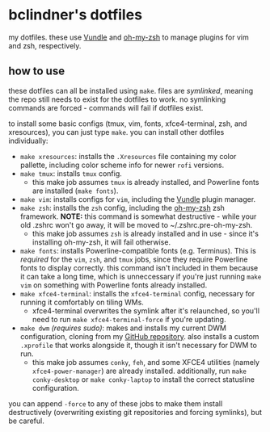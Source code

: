 # bclindner's dotfiles

my dotfiles. these use [Vundle](https://github.com/VundleVim/Vundle.vim) and [oh-my-zsh](https://github.com/robbyrussell/oh-my-zsh) to manage plugins for vim and zsh, respectively.

## how to use

these dotfiles can all be installed using `make`. files are *symlinked*, meaning the repo still needs to exist for the dotfiles to work. no symlinking commands are forced - commands will fail if dotfiles exist.

to install some basic configs (tmux, vim, fonts, xfce4-terminal, zsh, and xresources), you can just type `make`. you can install other dotfiles individually:

* `make xresources`: installs the `.Xresources` file containing my color pallette, including color scheme info for newer `rofi` versions.
* `make tmux`: installs `tmux` config.
  * this make job assumes `tmux` is already installed, and Powerline fonts are installed (`make fonts`).
* `make vim`: installs configs for `vim`, including the [Vundle](https://github.com/VundleVim/Vundle.vim) plugin manager.
* `make zsh`: installs the `zsh` config, including the [oh-my-zsh](https://github.com/robbyrussell/oh-my-zsh) zsh framework. **NOTE:** this command is somewhat destructive - while your old .zshrc won't go away, it will be moved to ~/.zshrc.pre-oh-my-zsh.
  * this make job assumes `zsh` is already installed and in use - since it's installing oh-my-zsh, it will fail otherwise.
* `make fonts`: installs Powerline-compatible fonts (e.g. Terminus). This is *required* for the `vim`, `zsh`, and `tmux` jobs, since they require Powerline fonts to display correctly. this command isn't included in them because it can take a long time, which is unneccessary if you're just running `make vim` on something with Powerline fonts already installed.
* `make xfce4-terminal`: installs the `xfce4-terminal` config, necessary for running it comfortably on tiling WMs.
  * xfce4-terminal overwrites the symlink after it's relaunched, so you'll need to run `make xfce4-terminal-force` if you're updating.
* `make dwm` *(requires sudo)*: makes and installs my current DWM configuration, cloning from my [GitHub repository](https://github.com/bclindner/dwm). also installs a custom `.xprofile` that works alongside it, though it isn't necessary for DWM to run.
  * this make job assumes `conky`, `feh`, and some XFCE4 utilities (namely `xfce4-power-manager`) are already installed. additionally, run `make conky-desktop` or `make conky-laptop` to install the correct statusline configuration.

you can append `-force` to any of these jobs to make them install destructively (overwriting existing git repositories and forcing symlinks), but be careful.
